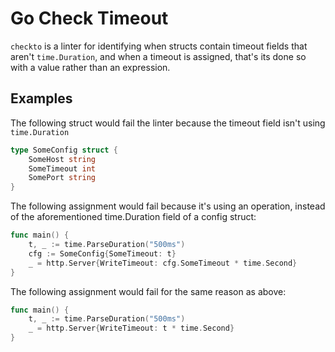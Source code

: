 # Go Check Timeout

`checkto` is a linter for identifying when structs contain timeout fields that aren't `time.Duration`, and when a timeout is assigned, that's its done so with a value rather than an expression.

## Examples

The following struct would fail the linter because the timeout field isn't using `time.Duration`

```go
type SomeConfig struct {
	SomeHost string
	SomeTimeout int
	SomePort string
}
```

The following assignment would fail because it's using an operation, instead of the aforementioned time.Duration field of a config struct:

```go
func main() {
	t, _ := time.ParseDuration("500ms")
	cfg := SomeConfig{SomeTimeout: t}
	_ = http.Server{WriteTimeout: cfg.SomeTimeout * time.Second}
}
```

The following assignment would fail for the same reason as above:

```go
func main() {
	t, _ := time.ParseDuration("500ms")
	_ = http.Server{WriteTimeout: t * time.Second}
}
```
